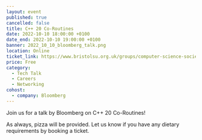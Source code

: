 ```yaml
---
layout: event
published: true
cancelled: false
title: C++ 20 Co-Routines
date: 2022-10-10 18:00:00 +0100
date_end: 2022-10-10 19:00:00 +0100
banner: 2022_10_10_bloomberg_talk.png
location: Online
ticket_link: https://www.bristolsu.org.uk/groups/computer-science-society-22c3/events/c-20-co-routines
price: Free
category:
  - Tech Talk
  - Careers
  - Networking
cohost:
  - company: Bloomberg
---
```


Join us for a talk by Bloomberg on C++ 20 Co-Routines!

As always, pizza will be provided. Let us know if you have any dietary requirements by booking a ticket.